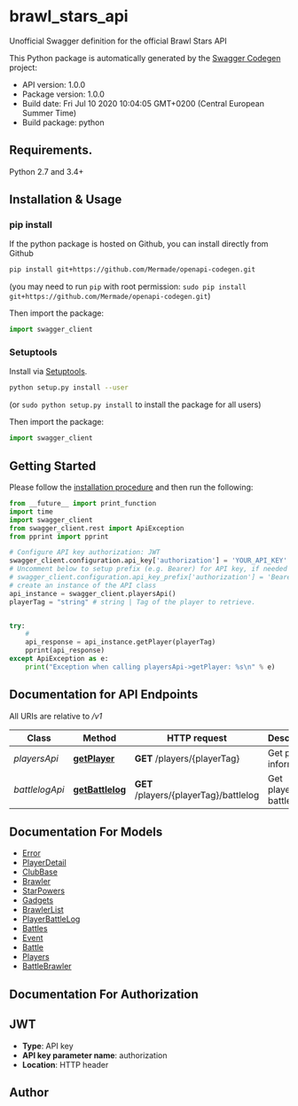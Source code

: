 # brawl_stars_api
Unofficial Swagger definition for the official Brawl Stars API

This Python package is automatically generated by the [Swagger Codegen](https://github.com/swagger-api/swagger-codegen) project:

- API version: 1.0.0
- Package version: 1.0.0
- Build date: Fri Jul 10 2020 10:04:05 GMT+0200 (Central European Summer Time)
- Build package: python

## Requirements.

Python 2.7 and 3.4+

## Installation & Usage
### pip install

If the python package is hosted on Github, you can install directly from Github

```sh
pip install git+https://github.com/Mermade/openapi-codegen.git
```
(you may need to run `pip` with root permission: `sudo pip install git+https://github.com/Mermade/openapi-codegen.git`)

Then import the package:
```python
import swagger_client 
```

### Setuptools

Install via [Setuptools](http://pypi.python.org/pypi/setuptools).

```sh
python setup.py install --user
```
(or `sudo python setup.py install` to install the package for all users)

Then import the package:
```python
import swagger_client
```

## Getting Started

Please follow the [installation procedure](#installation--usage) and then run the following:

```python
from __future__ import print_function
import time
import swagger_client
from swagger_client.rest import ApiException
from pprint import pprint

# Configure API key authorization: JWT
swagger_client.configuration.api_key['authorization'] = 'YOUR_API_KEY'
# Uncomment below to setup prefix (e.g. Bearer) for API key, if needed
# swagger_client.configuration.api_key_prefix['authorization'] = 'Bearer'
# create an instance of the API class
api_instance = swagger_client.playersApi()
playerTag = "string" # string | Tag of the player to retrieve.


try:
    # 
    api_response = api_instance.getPlayer(playerTag)
    pprint(api_response)
except ApiException as e:
    print("Exception when calling playersApi->getPlayer: %s\n" % e)
```

## Documentation for API Endpoints

All URIs are relative to */v1*

Class | Method | HTTP request | Description
------------ | ------------- | ------------- | -------------
*playersApi* | [**getPlayer**](playersApi.md#getplayer) | **GET** /players/{playerTag} | Get player information
*battlelogApi* | [**getBattlelog**](battlelogApi.md#getbattlelog) | **GET** /players/{playerTag}/battlelog | Get player&#39;s battlelog

## Documentation For Models

 - [Error](Error.md)
 - [PlayerDetail](PlayerDetail.md)
 - [ClubBase](ClubBase.md)
 - [Brawler](Brawler.md)
 - [StarPowers](StarPowers.md)
 - [Gadgets](Gadgets.md)
 - [BrawlerList](BrawlerList.md)
 - [PlayerBattleLog](PlayerBattleLog.md)
 - [Battles](Battles.md)
 - [Event](Event.md)
 - [Battle](Battle.md)
 - [Players](Players.md)
 - [BattleBrawler](BattleBrawler.md)

## Documentation For Authorization


## JWT

- **Type**: API key
- **API key parameter name**: authorization
- **Location**: HTTP header


## Author



